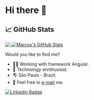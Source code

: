 # Hi there 👋
## &#x1f4c8; GitHub Stats

<a href="https://github.com/marcostkao">
  <img align="center" src="https://github-readme-stats.vercel.app/api/top-langs/?username=marcostkao&hide=html,css&title_color=ffffff&text_color=c9cacc&icon_color=2bbc8a&bg_color=1d1f21" />
</a>
<a href="https://github.com/marcostkao">
  <img align="center" src="https://github-readme-stats.vercel.app/api?username=marcostkao&show_icons=true&line_height=27&count_private=true&title_color=ffffff&text_color=c9cacc&icon_color=2bbc8a&bg_color=1d1f21" alt="Marcos's GitHub Stats" />
</a>



Would you like to find me?

* 👨‍💻 Working with framework Angular.
* 🦾 Technology ennthusiast.
* 🌎 São Paulo - Brazil.
* 📩 Feel free to [e-mail](mailto:marcostkao@gmail.com) me.


[![Linkedin Badge](https://img.shields.io/badge/-LinkedIn-blue?style=flat-square&logo=Linkedin&logoColor=white&link=https://www.linkedin.com/in/omariosouto)](
https://www.linkedin.com/in/marcos-takao/)


